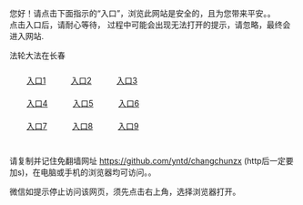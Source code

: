 您好！请点击下面指示的“入口”，浏览此网站是安全的，且为您带来平安。。 <br/>
点击入口后，请耐心等待， 过程中可能会出现无法打开的提示，请忽略，最终会进入网站. </br>

法轮大法在长春<br/>
<div style="padding:10px"><a style="margin:20px" target="_blank" href="https://dk29hko31m0r1.cloudfront.net/2Qpsp?oqkov" id="ccLink1" rel="nofollow">入口1</a> <a target="_blank" style="margin:20px" href="https://d2rl5sxszyp62k.cloudfront.net/2Qpsp?hxzlwnjq" id="ccLink2" rel="nofollow">入口2</a> <a style="margin:20px" target="_blank" href="https://d1ner0ey6qss98.cloudfront.net/2Qpsp?lszvrnrb" id="ccLink3" rel="nofollow">入口3</a></div>

<div style="padding:10px" ><a style="margin:20px" target="_blank" href="https://dk29hko31m0r1.cloudfront.net/2Qpsp?oqkov" id="ccLink4" rel="nofollow">入口4</a> <a style="margin:20px" href="https://d2rl5sxszyp62k.cloudfront.net/2Qpsp?hxzlwnjq" target="_blank" id="ccLink5" rel="nofollow">入口5</a> <a style="margin:20px" href="https://d1ner0ey6qss98.cloudfront.net/2Qpsp?lszvrnrb" target="_blank" id="ccLink6" rel="nofollow">入口6</a></div>

<div style="padding:10px"><a style="margin:20px" target="_blank" href="https://dk29hko31m0r1.cloudfront.net/2Qpsp?oqkov" id="ccLink7" rel="nofollow">入口7</a> <a style="margin:20px" href="https://d2rl5sxszyp62k.cloudfront.net/2Qpsp?hxzlwnjq" target="_blank" id="ccLink8" rel="nofollow">入口8</a> <a style="margin:20px" target="_blank" href="https://d1ner0ey6qss98.cloudfront.net/2Qpsp?lszvrnrb" id="ccLink9" rel="nofollow">入口9</a></div>

<br/>



请复制并记住免翻墙网址 https://github.com/yntd/changchunzx (http后一定要加s)，在电脑或手机的浏览器均可访问。。<br/>

微信如提示停止访问该网页，须先点击右上角，选择浏览器打开。
